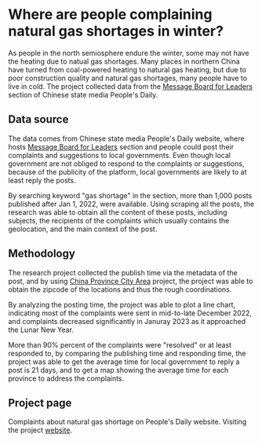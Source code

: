 # Where are people complaining natural gas shortages in winter?
As people in the north semiosphere endure the winter, some may not have the heating due to natual gas shortages. Many places in northern China have turned from coal-powered heating to natural gas heating, but due to poor construction quality and natural gas shortages, many people have to live in cold. The project collected data from the [Message Board for Leaders](https://liuyan.people.com.cn/) section of Chinese state media People's Daily. 

## Data source
The data comes from Chinese state media People's Daily website, where hosts [Message Board for Leaders](https://liuyan.people.com.cn/) section and people could post their complaints and suggestions to local governments. Even though local government are not obliged to respond to the complaints or suggestions, because of the publicity of the platform, local governments are likely to at least reply the posts.

By searching keyword "gas shortage" in the section, more than 1,000 posts published after Jan 1, 2022, were available. Using scraping all the posts, the research was able to obtain all the content of these posts, including subjects, the recipients of the complaints which usually contains the geolocation, and the main context of the post. 

## Methodology
The research project collected the publish time via the metadata of the post, and by using [China Province City Area](https://github.com/DQinYuan/chinese_province_city_area_mapper) project, the project was able to obtain the zipcode of the locations and thus the rough coordinations. 

By analyzing the posting time, the project was able to plot a line chart, indicating most of the complaints were sent in mid-to-late December 2022, and complaints decreased significantly in Januray 2023 as it approached the Lunar New Year. 

More than 90% percent of the complaints were "resolved" or at least responded to, by comparing the publishing time and responding time, the project was able to get the average time for local government to reply a post is 21 days, and to get a map showing the average time for each province to address the complaints. 

## Project page
Complaints about natural gas shortage on People's Daily website. Visiting the project [website]([https:\\yong-xiong.github.io/peoples-daily-natural-gas-complaints](https://yong-xiong.github.io/peoples-daily-natural-gas-complaints/)).
